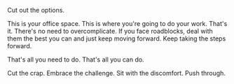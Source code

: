 Cut out the options. 

This is your office space. This is where you're going to do your work. That's it. There's no need to overcomplicate. If you face roadblocks, deal with them the best you can and just keep moving forward. Keep taking the steps forward. 

That's all you need to do. 
That's all you can do.

Cut the crap. Embrace the challenge. Sit with the discomfort. Push through.
